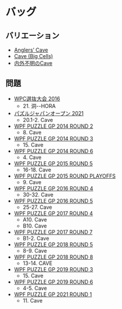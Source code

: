 # バッグ

## バリエーション
- [Anglers’ Cave](anglers_cave.md)
- [Cave (Big Cells)](cave_bigcells.md)
- [内外不明のCave](cave_inorout.md)

## 問題
- [WPC選抜大会 2016](../questions/jwpc2016.md)
	- 21\. 洞--HORA
- [パズルジャパンオープン 2021](../questions/jwpc2021.md)
	- 20.1-2. Cave
- [WPF PUZZLE GP 2014 ROUND 2](../questions/wpfpgp2014_2.md)
	- 8\. Cave
- [WPF PUZZLE GP 2014 ROUND 3](../questions/wpfpgp2014_3.md)
	- 15\. Cave
- [WPF PUZZLE GP 2014 ROUND 6](../questions/wpfpgp2014_6.md)
	- 4\. Cave
- [WPF PUZZLE GP 2015 ROUND 5](../questions/wpfpgp2015_5.md)
	- 16-18. Cave
- [WPF PUZZLE GP 2015 ROUND PLAYOFFS](../questions/wpfpgp2015_po.md)
	- 9\. Cave
- [WPF PUZZLE GP 2016 ROUND 4](../questions/wpfpgp2016_4.md)
	- 30-32. Cave
- [WPF PUZZLE GP 2016 ROUND 5](../questions/wpfpgp2016_5.md)
	- 25-27. Cave
- [WPF PUZZLE GP 2017 ROUND 4](../questions/wpfpgp2017_4.md)
	- A10. Cave
	- B10. Cave
- [WPF PUZZLE GP 2017 ROUND 7](../questions/wpfpgp2017_7.md)
	- B1-2. Cave
- [WPF PUZZLE GP 2018 ROUND 5](../questions/wpfpgp2018_5.md)
	- 8-9. Cave
- [WPF PUZZLE GP 2018 ROUND 8](../questions/wpfpgp2018_8.md)
	- 13-14. CAVE
- [WPF PUZZLE GP 2019 ROUND 3](../questions/wpfpgp2019_3.md)
	- 15\. Cave
- [WPF PUZZLE GP 2019 ROUND 6](../questions/wpfpgp2019_6.md)
	- 4-5. Cave
- [WPF PUZZLE GP 2021 ROUND 1](../questions/wpfpgp2021_1.md)
	- 11\. Cave
